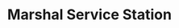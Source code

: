 ---
title: "Marshal Service Station"
url: /neerolichal/marshal-service-station/
shop: car repair
---